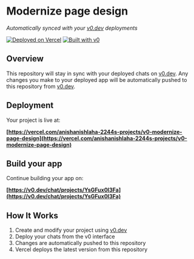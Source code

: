 # Modernize page design

*Automatically synced with your [v0.dev](https://v0.dev) deployments*

[![Deployed on Vercel](https://img.shields.io/badge/Deployed%20on-Vercel-black?style=for-the-badge&logo=vercel)](https://vercel.com/anishanishlaha-2244s-projects/v0-modernize-page-design)
[![Built with v0](https://img.shields.io/badge/Built%20with-v0.dev-black?style=for-the-badge)](https://v0.dev/chat/projects/YsGFux0I3Fa)

## Overview

This repository will stay in sync with your deployed chats on [v0.dev](https://v0.dev).
Any changes you make to your deployed app will be automatically pushed to this repository from [v0.dev](https://v0.dev).

## Deployment

Your project is live at:

**[https://vercel.com/anishanishlaha-2244s-projects/v0-modernize-page-design](https://vercel.com/anishanishlaha-2244s-projects/v0-modernize-page-design)**

## Build your app

Continue building your app on:

**[https://v0.dev/chat/projects/YsGFux0I3Fa](https://v0.dev/chat/projects/YsGFux0I3Fa)**

## How It Works

1. Create and modify your project using [v0.dev](https://v0.dev)
2. Deploy your chats from the v0 interface
3. Changes are automatically pushed to this repository
4. Vercel deploys the latest version from this repository
